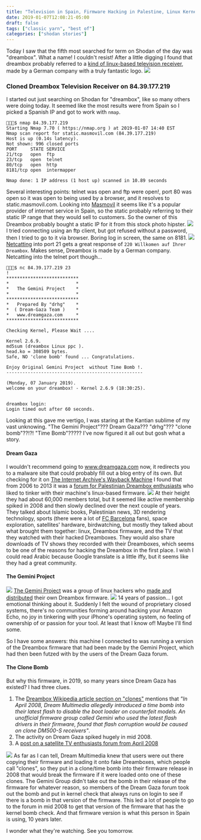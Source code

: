 ```yaml
---
title: "Television in Spain, Firmware Hacking in Palestine, Linux Kernels, Clone Bombs, and 14 Years of Passion"
date: 2019-01-07T12:08:21-05:00
draft: false
tags: ["classic yarn", "best of"]
categories: ["shodan stories"]
---
```


Today I saw that the fifth most searched for term on Shodan of the day was "dreambox". What a name! I couldn't resist! After a little digging I found that dreambox probably referred to a [kind of linux-based  television receiver](https://en.wikipedia.org/wiki/Dreambox), made by a German company with a truly fantastic logo.
![](https://upload.wikimedia.org/wikipedia/en/1/1b/Drem-multimedia-logo.png)
### Cloned Dreambox Television Receiver on 84.39.177.219
I started out just searching on Shodan for "dreambox", like so many others were doing today. It seemed like the most results were from Spain so I picked a Spanish IP and got to work with `nmap`.

```
👻🌵✨$ nmap 84.39.177.219
Starting Nmap 7.70 ( https://nmap.org ) at 2019-01-07 14:40 EST
Nmap scan report for static.masmovil.com (84.39.177.219)
Host is up (0.14s latency).
Not shown: 996 closed ports
PORT     STATE SERVICE
21/tcp   open  ftp
23/tcp   open  telnet
80/tcp   open  http
8181/tcp open  intermapper

Nmap done: 1 IP address (1 host up) scanned in 10.89 seconds
```
Several interesting points: telnet was open and ftp were open!, port 80 was open so it was open to being used by a browser, and it resolves to static.masmovil.com. Looking into [Masmovil](https://www.masmovil.es/) it seems like it's a popular provider of internet service in Spain, so the static probably referring to their static IP range that they would sell to customers. So the owner of this Dreambox probably bought a static IP for it from this stock photo hipster.
![](/images/100Days/Day4/masmovil.png)
I tried connecting using an ftp client, but got refused without a password, then I tried to go to it via browser. Boring log in screen, the same on 8181.
![](/images/100Days/Day4/login.png)
[Netcatting](https://en.wikipedia.org/wiki/Netcat) into port 21 gets a great response of `220 Willkomen auf Ihrer Dreambox`. Makes sense, Dreambox is made by a German company. Netcatting into the telnet port though...
```
👻🌵✨$ nc 84.39.177.219 23
!
***************************
*                         *
*   The Gemini Project    *
*                         *
***************************
*   Prepared By "drhg"    *
*  ( Dream-Gaza Team )    *
*   www.dreamgaza.com     *
***************************

Checking Kernel, Please Wait ....

Kernel 2.6.9.
md5sum (dreambox Linux ppc ).
head.ko = 308509 bytes.
Safe, NO 'clone bomb' found ... Congratulations.

Enjoy Original Gemini Project  without Time Bomb !.
---------------------------------------------------

(Monday, 07 January 2019).
welcome on your dreambox! - Kernel 2.6.9 (18:30:25).


dreambox login:
Login timed out after 60 seconds.
```
Looking at this gave me vertigo, I was staring at the Kantian sublime of my vast unknowing. "The Gemini Project"??? Dream Gaza??? "drhg"??? "clone bomb"??!?! "Time Bomb"?????
I've now figured it all out but gosh what a story.

#### Dream Gaza

I wouldn't recommend going to www.dreamgaza.com now, it redirects you to a malware site that could probably fill out a blog entry of its own.
But checking for it on [The Internet Archive's Wayback Machine](https://archive.org/web/) I found that from 2006 to 2013 it was a [forum for Palestinian Dreambox enthusiasts](https://web.archive.org/web/20120921235706/http://www.dreamgaza.com:80/vb/) who liked to tinker with their machine's linux-based firmware.
![](/images/100Days/Day4/dreamgaza.png)
At their height they had about 60,000 members total, but it seemed like active membership spiked in 2008 and then slowly declined over the next couple of years. They talked about Islamic books, Palestinian news, 3D rendering technology, sports (there were a lot of [FC Barcelona](https://en.wikipedia.org/wiki/FC_Barcelona) fans), space exploration, satellites' hardware, birdwatching, but mostly they talked about what brought them together: linux, Dreambox firmware, and the TV that they watched with their hacked Dreamboxes. They would also share downloads of TV shows they recorded with their Dreamboxes, which seems to be one of the reasons for hacking the Dreambox in the first place. I wish I could read Arabic because Google translate is a little iffy, but it seems like they had a great community.



#### The Gemini Project
![](/images/100Days/Day4/GeminiProject.png)
[The Gemini Project](http://blue-panel.com) was a group of linux hackers who [made and distributed](http://wiki.blue-panel.com) their own Dreambox firmware.
![](/images/100Days/Day4/IHaveADreambox.png)
14 years of passion... I got emotional thinking about it. Suddenly I felt the wound of proprietary closed systems, there's no communities forming around hacking your Amazon Echo, no joy in tinkering with your iPhone's operating system, no feeling of ownership of or passion for your tool. At least that I know of! Maybe I'll find some.

So I have some answers: this machine I connected to was running a version of the Dreambox firmware that had been made by the Gemini Project, which had then been futzed with by the users of the Dream Gaza forum.


#### The Clone Bomb
But why this firmware, in 2019, so many years since Dream Gaza has existed? I had three clues.

1. The [Dreambox Wikipedia article section on "clones"](https://en.wikipedia.org/wiki/Dreambox#Clones)  mentions that _"In April 2008, Dream Multimedia allegedly introduced a time bomb into their latest flash to disable the boot loader on counterfeit models. An unofficial firmware group called Gemini who used the latest flash drivers in their firmware, found that flash corruption would be caused on clone DM500-S receivers"_.
2. The activity on Dream Gaza spiked hugely in mid 2008.
3. A [post on a satellite TV enthusiasts forum from April 2008](https://www.rdi-board.com/forum/rdi-international/rdi-english/67719-warning-dreambox-clone-users)

![](/images/100Days/Day4/clones.png)
As far as I can tell, Dream Multimedia knew that users were out there copying their firmware and loading it onto fake Dreamboxes, which people call "clones", so they put in a clone/time bomb into their firmware release in 2008 that would break the firmware if it were loaded onto one of these clones. The Gemini Group didn't take out the bomb in their release of the firmware for whatever reason, so members of the Dream Gaza forum took out the bomb and put in kernel check that always runs on login to see if there is a bomb in that version of the firmware. This led a lot of people to go to the forum in mid 2008 to get that version of the firmware that has the kernel bomb check. And that firmware version is what this person in Spain is using, 10 years later.

I wonder what they're watching. See you tomorrow.
